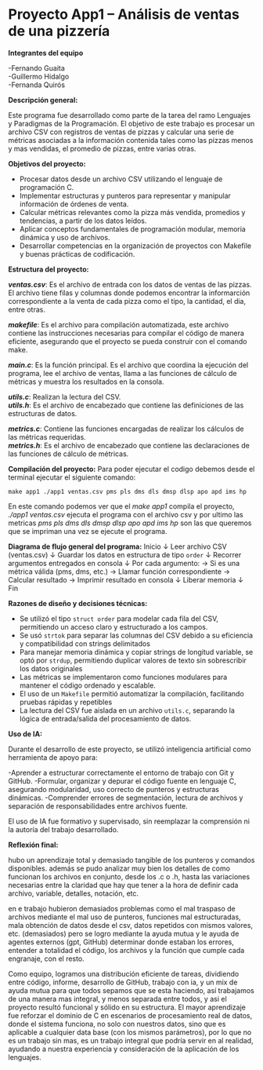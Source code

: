 # Proyecto App1 – Análisis de ventas de una pizzería

**Integrantes del equipo**

-Fernando Guaita  
-Guillermo Hidalgo  
-Fernanda Quirós

**Descripción general:**

Este programa fue desarrollado como parte de la tarea del ramo Lenguajes y Paradigmas de la Programación. El objetivo de este trabajo es procesar un archivo CSV con registros de ventas de pizzas y calcular una serie de métricas asociadas a la información contenida tales como las pizzas menos y mas vendidas, el promedio de pizzas, entre varias otras.

**Objetivos del proyecto:**

- Procesar datos desde un archivo CSV utilizando el lenguaje de programación C.
- Implementar estructuras y punteros para representar y manipular información de órdenes de venta.
- Calcular métricas relevantes como la pizza más vendida, promedios y tendencias, a partir de los datos leídos.
- Aplicar conceptos fundamentales de programación modular, memoria dinámica y uso de archivos.
- Desarrollar competencias en la organización de proyectos con Makefile y buenas prácticas de codificación.

**Estructura del proyecto:**

**_ventas.csv_**: Es el archivo de entrada con los datos de ventas de las pizzas. El archivo tiene filas y columnas donde podemos encontrar la informarción correspondiente a la venta de cada pizza como el tipo, la cantidad, el dia, entre otras.

**_makefile_**: Es el archivo para compilación automatizada, este archivo contiene las instrucciones necesarias para compilar el código de manera eficiente, asegurando que el proyecto se pueda construir con el comando make.

**_main.c_**: Es la función principal. Es el archivo que coordina la ejecución del programa, lee el archivo de ventas, llama a las funciones de cálculo de métricas y muestra los resultados en la consola.

**_utils.c_**:  Realizan la lectura del CSV.  
**_utils.h_**: Es el archivo de encabezado que contiene las definiciones de las estructuras de datos. 

**_metrics.c_**: Contiene las funciones encargadas de realizar los cálculos de las métricas requeridas.  
**_metrics.h_**: Es el archivo de encabezado que contiene las declaraciones de las funciones de cálculo de métricas.

**Compilación del proyecto:**
Para poder ejecutar el codigo debemos desde el terminal ejecutar el siguiente comando:

`
make app1
./app1 ventas.csv pms pls dms dls dmsp dlsp apo apd ims hp
`

En este comando podemos ver que el _make app1_ compila el proyecto, _./app1 ventas.csv_ ejecuta el programa con el archivo csv y por ultimo las metricas _pms pls dms dls dmsp dlsp apo apd ims hp_ son las que queremos que se impriman una vez se ejecute el programa.

**Diagrama de flujo general del programa:**
Inicio
  ↓
Leer archivo CSV (ventas.csv)
  ↓
Guardar los datos en estructura de tipo `order`
  ↓
Recorrer argumentos entregados en consola
  ↓
  Por cada argumento:
    → Si es una métrica válida (pms, dms, etc.)
      → Llamar función correspondiente
      → Calcular resultado
      → Imprimir resultado en consola
  ↓
Liberar memoria
  ↓
Fin

**Razones de diseño y decisiones técnicas:**

- Se utilizó el tipo `struct order` para modelar cada fila del CSV, permitiendo un acceso claro y estructurado a los campos.
- Se usó `strtok` para separar las columnas del CSV debido a su eficiencia y compatibilidad con strings delimitados
- Para manejar memoria dinámica y copiar strings de longitud variable, se optó por `strdup`, permitiendo duplicar valores de texto sin sobrescribir los datos originales
- Las métricas se implementaron como funciones modulares para mantener el código ordenado y escalable.
- El uso de un `Makefile` permitió automatizar la compilación, facilitando pruebas rápidas y repetibles
- La lectura del CSV fue aislada en un archivo `utils.c`, separando la lógica de entrada/salida del procesamiento de datos.


**Uso de IA:**

Durante el desarrollo de este proyecto, se utilizó inteligencia artificial como herramienta de apoyo para:

-Aprender a estructurar correctamente el entorno de trabajo con Git y GitHub.
-Formular, organizar y depurar el código fuente en lenguaje C, asegurando modularidad, uso correcto de punteros y estructuras dinámicas.
-Comprender errores de segmentación, lectura de archivos y separación de responsabilidades entre archivos fuente.

El uso de IA fue formativo y supervisado, sin reemplazar la comprensión ni la autoría del trabajo desarrollado.

**Reflexión final:**

hubo un aprendizaje total y demasiado tangible de los punteros y comandos disponibles. además se pudo analizar muy bien los detalles de como funcionan los archivos en conjunto, desde los .c o .h, hasta las variaciones necesarias entre la claridad que hay que tener a la hora de definir cada archivo, variable, detalles, notación, etc.

en e trabajo hubieron demasiados problemas como el mal traspaso de archivos mediante el mal uso de punteros, funciones mal estructuradas, mala obtención de datos desde el csv, datos repetidos con mismos valores, etc. (demasiados)
pero se logro mediante la ayuda mutua y le ayuda de agentes externos (gpt, GitHub) determinar donde estaban los errores, entender a totalidad el código, los archivos y la función que cumple cada engranaje, con el resto.

Como equipo, logramos una distribución eficiente de tareas, dividiendo entre código, informe, desarrollo de GitHub, trabajo con ia, y un mix de ayuda mutua para que todos sepamos que se esta haciendo, así trabajamos de una manera mas integral, y menos separada entre todos, y asi el proyecto resultó funcional y sólido en su estructura. El mayor aprendizaje fue reforzar el dominio de C en escenarios de procesamiento real de datos, donde el sistema funciona, no solo con nuestros datos, sino que es aplicable a cualquier data base (con los mismos parámetros), por lo que no es un trabajo sin mas, es un trabajo integral que podría servir en al realidad, ayudando a nuestra experiencia y consideración de la aplicación de los lenguajes.
